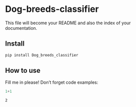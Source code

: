 # Dog-breeds-classifier


<!-- WARNING: THIS FILE WAS AUTOGENERATED! DO NOT EDIT! -->

This file will become your README and also the index of your
documentation.

## Install

``` sh
pip install Dog_breeds_classifier
```

## How to use

Fill me in please! Don’t forget code examples:

``` python
1+1
```

    2
